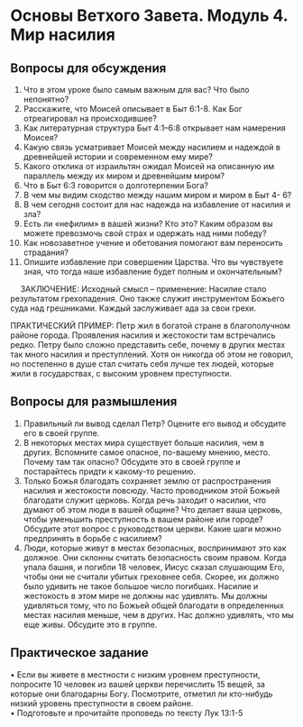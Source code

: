 # Основы Ветхого Завета. Модуль 4. Мир насилия

## Вопросы для обсуждения 

1.	Что в этом уроке было самым важным для вас? Что было непонятно?
2.	Расскажите, что Моисей описывает в Быт 6:1-8. Как Бог отреагировал на происходившее?  
3.	Как литературная структура Быт 4:1–6:8 открывает нам намерения Моисея? 
4.	Какую связь усматривает Моисей между насилием и надеждой в древнейшей истории и современном ему мире? 
5.	Какого отклика от израильтян ожидал Моисей на описанную им параллель между их миром и древнейшим миром? 
6.	Что в Быт 6:3 говорится о долготерпении Бога?  
7.	В чем мы видим сходство между нашим миром и миром в Быт 4- 6? 
8.	В чем сегодня состоит для нас надежда на избавление от насилия и зла? 
9.	Есть ли «нефилим» в вашей жизни? Кто это? Каким образом вы можете превозмочь свой страх и одержать над ними победу?  
10.	Как новозаветное учение и обетования помогают вам переносить страдания? 
11.	Опишите избавление при совершении Царства. Что вы чувствуете зная, что тогда наше избавление будет полным и окончательным?  

 
ЗАКЛЮЧЕНИЕ: Исходный смысл – применение: Насилие стало результатом грехопадения.  Оно также служит инструментом Божьего суда над грешниками. Каждый заслуживает ада за свои грехи.

ПРАКТИЧЕСКИЙ ПРИМЕР: Петр жил в богатой стране в благополучном районе города. Проявления насилия и жестокости там встречались редко. Петру было сложно представить себе, почему в других местах так много насилия и преступлений. Хотя он никогда об этом не говорил, но постепенно в душе стал считать себя лучше тех людей, которые жили в государствах, с высоким уровнем преступности.

## Вопросы для размышления 
1.	Правильный ли вывод сделал Петр? Оцените его вывод и обсудите его в своей группе. 
2.	В некоторых местах мира существует больше насилия, чем в других. Вспомните самое опасное, по-вашему мнению, место. Почему там так опасно? Обсудите это в своей группе и постарайтесь придти к какому-то решению.  
3.	Только Божья благодать сохраняет землю от распространения насилия и жестокости повсюду. Часто проводником этой Божьей благодати служит церковь. Когда речь заходит о насилии, что думают об этом люди в вашей общине? Что делает ваша церковь, чтобы уменьшить преступность в вашем районе или городе? Обсудите этот вопрос с руководством церкви. Какие шаги можно предпринять в борьбе с насилием?    
4.	Люди, которые живут в местах безопасных, воспринимают это как должное. Они склонны считать безопасность своим правом. Когда упала башня, и погибли 18 человек, Иисус сказал слушающим Его, чтобы они не считали убитых греховнее себя. Скорее, их должно было удивить не такое большое число погибших. Насилие и жестокость в этом мире не должны нас удивлять. Мы должны удивляться тому, что по Божьей общей благодати в определенных местах насилия меньше, чем в других. Нас должно удивлять, что мы еще живы. Обсудите это в группе. 
 
## Практическое задание
•	Если вы живете в местности с низким уровнем преступности, попросите 10 человек из вашей церкви перечислить 15 вещей, за которые они благодарны Богу. Посмотрите, отметил ли кто-нибудь низкий уровень преступности в своем районе.  
•	Подготовьте и прочитайте проповедь по тексту Лук 13:1-5


